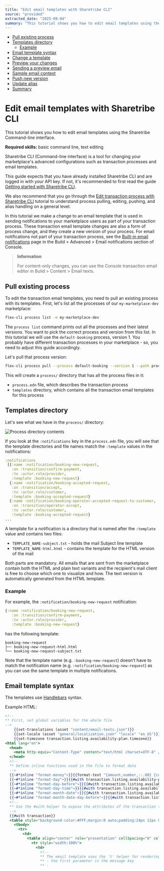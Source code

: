 ```yaml
---
title: "Edit email templates with Sharetribe CLI"
source: "provided"
extracted_date: "2025-09-04"
summary: "This tutorial shows you how to edit email templates using the Sharetribe Command-line interface."
---
```


- [Pull existing process](#pull-existing-process)
- [Templates directory](#templates-directory)
  - [Example](#example)
- [Email template syntax](#email-template-syntax)
- [Change a template](#change-a-template)
- [Preview your changes](#preview-your-changes)
- [Sending a preview email](#sending-a-preview-email)
- [Sample email context](#sample-email-context)
- [Push new version](#push-new-version)
- [Update alias](#update-alias)
- [Summary](#summary)

# Edit email templates with Sharetribe CLI

This tutorial shows you how to edit email templates using the Sharetribe Command-line interface.

**Required skills:** basic command line, text editing

Sharetribe CLI (Command-line interface) is a tool for changing your marketplace's advanced configurations such as transaction processes and email templates.

This guide expects that you have already installed Sharetribe CLI and are logged in with your API key. If not, it's recommended to first read the guide [Getting started with Sharetribe CLI](/docs/introduction/getting-started-with-sharetribe-cli/).

We also recommend that you go through the [Edit transaction process with Sharetribe CLI](/docs/how-to/edit-transaction-process-with-sharetribe-cli/) tutorial to understand process pulling, editing, pushing, and alias handling on a general level.

In this tutorial we make a change to an email template that is used in sending notifications to your marketplace users as part of your transaction process. These transaction email template changes are also a form of process change, and they create a new version of your process. For email notifications not part of your transaction process, see the [Built-in email notifications](https://console.sharetribe.com/advanced/email-notifications) page in the Build > Advanced > Email notifications section of Console.

> **Information**
> 
> For content-only changes, you can use the Console transaction email editor in Build > Content > Email texts.

## Pull existing process

To edit the transaction email templates, you need to pull an existing process with its templates. First, let's list all the processes of our `my-marketplace-dev` marketplace:

```bash
flex-cli process list -m my-marketplace-dev
```

The `process list` command prints out all the processes and their latest versions. You want to pick the correct process and version from this list. In this tutorial we will use the `default-booking` process, version 1. You probably have different transaction processes in your marketplace - so, you need to adjust this guide accordingly.

Let's pull that process version:

```bash
flex-cli process pull --process default-booking --version 1 --path process -m my-marketplace-dev
```

This will create a `process/` directory that has all the process files in it:

- `process.edn` file, which describes the transaction process
- `templates` directory, which contains all the transaction email templates for this process

## Templates directory

Let's see what we have in the `process/` directory:

![Process directory contents](/docs/static/3593f2b58e86fa4e2fcfb733151957c3/53fb6/process-dir.png)

If you look at the `:notifications` key in the `process.edn` file, you will see that the template directories and file names match the `:template` values in the notifications:

```clojure
:notifications
 [{:name :notification/booking-new-request,
   :on :transition/confirm-payment,
   :to :actor.role/provider,
   :template :booking-new-request}
  {:name :notification/booking-accepted-request,
   :on :transition/accept,
   :to :actor.role/customer,
   :template :booking-accepted-request}
  {:name :notification/booking-operator-accepted-request-to-customer,
   :on :transition/operator-accept,
   :to :actor.role/customer,
   :template :booking-accepted-request}
...
```

A template for a notification is a directory that is named after the `:template` value and contains two files:

- `TEMPLATE_NAME-subject.txt` - holds the mail Subject line template
- `TEMPLATE_NAME-html.html` - contains the template for the HTML version of the mail

Both parts are mandatory. All emails that are sent from the marketplace contain both the HTML and plain text variants and the recipient's mail client is free to choose which one to visualize and how. The text version is automatically generated from the HTML template.

### Example

For example, the `:notification/booking-new-request` notification:

```clojure
{:name :notification/booking-new-request,
   :on :transition/confirm-payment,
   :to :actor.role/provider,
   :template :booking-new-request}
```

has the following template:

```
booking-new-request
├── booking-new-request-html.html
└── booking-new-request-subject.txt
```

Note that the template name (e.g. `:booking-new-request`) doesn't have to match the notification name (e.g. `:notification/booking-new-request`) as you can use the same template in multiple notifications.

## Email template syntax

The templates use [Handlebars](http://handlebarsjs.com/) syntax.

Example HTML:

```handlebars
<!--
** First, set global variables for the whole file
-->
    {{set-translations (asset "content/email-texts.json")}}
    {{set-locale (asset "general/localization.json" "locale" "en_US")}}
    {{set-timezone transaction.listing.availability-plan.timezone}}
<html lang="en">
  <head>
    <meta http-equiv="Content-Type" content="text/html charset=UTF-8" />
  </head>
  <!--
  ** Define inline functions used in the file to format data
  -->
  {{~#*inline "format-money"~}}{{format-text "{amount,number,::.00} {currency}" amount=money.amount currency=money.currency}}{{~/inline~}}
  {{~#*inline "format-day"~}}{{#with transaction.listing.availability-plan}}{{format-text "{date,date,::EE}" date=date}}{{/with}}{{~/inline~}}
  {{~#*inline "format-day-before"~}}{{#with transaction.listing.availability-plan}}{{format-text "{date,date,::EE}" date=(date-transform date days=-1)}}{{/with}}{{~/inline~}}
  {{~#*inline "format-day-time"~}}{{#with transaction.listing.availability-plan}}{{format-text "{date,date,::EEhmma}" date=date}}{{/with}}{{~/inline~}}
  {{~#*inline "format-month-date"~}}{{#with transaction.listing.availability-plan}}{{format-text "{date,date,::MMMd}" date=date}}{{/with}}{{~/inline~}}
  {{~#*inline "format-month-date-day-before"~}}{{#with transaction.listing.availability-plan}}{{format-text "{date,date,::MMMd}" date=(date-transform date days=-1)}}{{/with}}{{~/inline~}}
  <!--
  ** Use the #with helper to expose the attributes of the transaction to the enclosed block
  -->
  {{#with transaction}}
  <table style="background-color:#FFF;margin:0 auto;padding:24px 12px 0;font-family:-apple-system, BlinkMacSystemFont, 'Segoe UI', 'Roboto', 'Oxygen', 'Ubuntu', 'Cantarell', 'Fira Sans', 'Droid Sans', 'Helvetica Neue', sans-serif" align="center" border="0" cellPadding="0" cellSpacing="0" role="presentation" width="100%">
    <tbody>
      <tr>
        <td>
          <table align="center" role="presentation" cellSpacing="0" cellPadding="0" border="0" width="100%" style="max-width:600px;margin:0 auto">
            <tr style="width:100%">
              <td>
                <!--
                ** The email template uses the 't' helper for rendering content:
                ** - the first parameter is the message key
                ** -